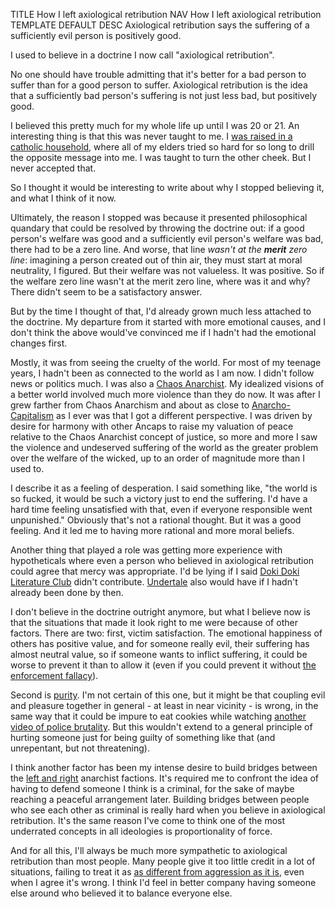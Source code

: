 TITLE How I left axiological retribution
NAV How I left axiological retribution
TEMPLATE DEFAULT
DESC Axiological retribution says the suffering of a sufficiently evil person is positively good.

I used to believe in a doctrine I now call "axiological retribution".

No one should have trouble admitting that it's better for a bad person to suffer than for a good person to suffer. Axiological retribution is the idea that a sufficiently bad person's suffering is not just less bad, but positively good.

I believed this pretty much for my whole life up until I was 20 or 21. An interesting thing is that this was never taught to me. I [was raised in a catholic household](apostasy), where all of my elders tried so hard for so long to drill the opposite message into me. I was taught to turn the other cheek. But I never accepted that.

So I thought it would be interesting to write about why I stopped believing it, and what I think of it now.

Ultimately, the reason I stopped was because it presented philosophical quandary that could be resolved by throwing the doctrine out: if a good person's welfare was good and a sufficiently evil person's welfare was bad, there had to be a zero line. And worse, that line _wasn't at the **merit** zero line_: imagining a person created out of thin air, they must start at moral neutrality, I figured. But their welfare was not valueless. It was positive. So if the welfare zero line wasn't at the merit zero line, where was it and why? There didn't seem to be a satisfactory answer.

But by the time I thought of that, I'd already grown much less attached to the doctrine. My departure from it started with more emotional causes, and I don't think the above would've convinced me if I hadn't had the emotional changes first.

Mostly, it was from seeing the cruelty of the world. For most of my teenage years, I hadn't been as connected to the world as I am now. I didn't follow news or politics much. I was also a [Chaos Anarchist](anarchism_conversion). My idealized visions of a better world involved much more violence than they do now. It was after I grew farther from Chaos Anarchism and about as close to [Anarcho-Capitalism](/argument/faction_ancap) as I ever was that I got a different perspective. I was driven by desire for harmony with other Ancaps to raise my valuation of peace relative to the Chaos Anarchist concept of justice, so more and more I saw the violence and undeserved suffering of the world as the greater problem over the welfare of the wicked, up to an order of magnitude more than I used to.

I describe it as a feeling of desperation. I said something like, "the world is so fucked, it would be such a victory just to end the suffering. I'd have a hard time feeling unsatisfied with that, even if everyone responsible went unpunished." Obviously that's not a rational thought. But it was a good feeling. And it led me to having more rational and more moral beliefs.

Another thing that played a role was getting more experience with hypotheticals where even a person who believed in axiological retribution could agree that mercy was appropriate. I'd be lying if I said [Doki Doki Literature Club](/reviews/ddlc) didn't contribute. [Undertale](/reviews/undertale) also would have if I hadn't already been done by then.

I don't believe in the doctrine outright anymore, but what I believe now is that the situations that made it look right to me were because of other factors. There are two: first, victim satisfaction. The emotional happiness of others has positive value, and for someone really evil, their suffering has almost neutral value, so if someone wants to inflict suffering, it could be worse to prevent it than to allow it (even if you could prevent it without [the enforcement fallacy](/protagonism/enforcement)).

Second is [purity](/protagonism/virtues). I'm not certain of this one, but it might be that coupling evil and pleasure together in general - at least in near vicinity - is wrong, in the same way that it could be impure to eat cookies while watching [another video of police brutality](https://twitter.com/DerenicByrd/status/1257983272111374338). But this wouldn't extend to a general principle of hurting someone just for being guilty of something like that (and unrepentant, but not threatening).

I think another factor has been my intense desire to build bridges between the [left and right](/protagonism/left_right) anarchist factions. It's required me to confront the idea of having to defend someone I think is a criminal, for the sake of maybe reaching a peaceful arrangement later. Building bridges between people who see each other as criminal is really hard when you believe in axiological retribution. It's the same reason I've come to think one of the most underrated concepts in all ideologies is proportionality of force.

And for all this, I'll always be much more sympathetic to axiological retribution than most people. Many people give it too little credit in a lot of situations, failing to treat it as [as different from aggression as it is](https://yujiri.xyz/protagonism/retribution#retaliation-stops-being-different-from-aggression-as-soon-as-the-threat-is-gone), even when I agree it's wrong. I think I'd feel in better company having someone else around who believed it to balance everyone else.
